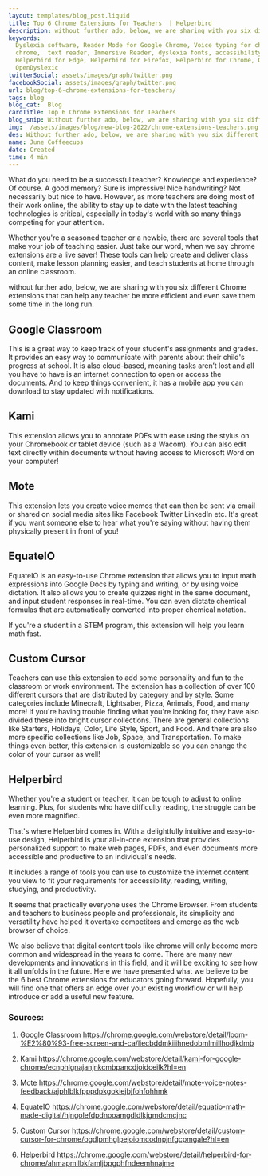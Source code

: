 ```yaml
---
layout: templates/blog_post.liquid
title: Top 6 Chrome Extensions for Teachers  | Helperbird
description: without further ado, below, we are sharing with you six different Chrome extensions that can help any teacher be more efficient and even save them some time in the long run.
keywords:
  Dyslexia software, Reader Mode for Google Chrome, Voice typing for chrome, Text to speech for
  chrome,  text reader, Immersive Reader, dyslexia fonts, accessibility software, dyslexia software,
  Helperbird for Edge, Helperbird for Firefox, Helperbird for Chrome, Opendyslexic for Chrome,
  OpenDyslexic
twitterSocial: assets/images/graph/twitter.png
facebookSocial: assets/images/graph/twitter.png
url: blog/top-6-chrome-extensions-for-teachers/
tags: blog
blog_cat:  Blog
cardTitle: Top 6 Chrome Extensions for Teachers
blog_snip: Without further ado, below, we are sharing with you six different Chrome extensions that can help any teacher be more efficient and even save them some time in the long run.
img:  /assets/images/blog/new-blog-2022/chrome-extensions-teachers.png
des: Without further ado, below, we are sharing with you six different Chrome extensions that can help any teacher be more efficient and even save them some time in the long run.
name: June Coffeecups
date: Created
time: 4 min
---
```


  
What do you need to be a successful teacher? Knowledge and experience? Of course. A good memory? Sure is impressive! Nice handwriting? Not necessarily but nice to have. However, as more teachers are doing most of their work online, the ability to stay up to date with the latest teaching technologies is critical, especially in today's world with so many things competing for your attention.

Whether you're a seasoned teacher or a newbie, there are several tools that make your job of teaching easier. Just take our word, when we say chrome extensions are a live saver! These tools can help create and deliver class content, make lesson planning easier, and teach students at home through an online classroom.

without further ado, below, we are sharing with you six different Chrome extensions that can help any teacher be more efficient and even save them some time in the long run.

## Google Classroom

This is a great way to keep track of your student's assignments and grades. It provides an easy way to communicate with parents about their child's progress at school. It is also cloud-based, meaning tasks aren’t lost and all you have to have is an internet connection to open or access the documents. And to keep things convenient, it has a mobile app you can download to stay updated with notifications.

## Kami

This extension allows you to annotate PDFs with ease using the stylus on your Chromebook or tablet device (such as a Wacom). You can also edit text directly within documents without having access to Microsoft Word on your computer!

  
  
## Mote

This extension lets you create voice memos that can then be sent via email or shared on social media sites like Facebook Twitter LinkedIn etc. It's great if you want someone else to hear what you're saying without having them physically present in front of you!

## EquateIO

EquateIO is an easy-to-use Chrome extension that allows you to input math expressions into Google Docs by typing and writing, or by using voice dictation. It also allows you to create quizzes right in the same document, and input student responses in real-time. You can even dictate chemical formulas that are automatically converted into proper chemical notation.

If you're a student in a STEM program, this extension will help you learn math fast.

## Custom Cursor

Teachers can use this extension to add some personality and fun to the classroom or work environment. The extension has a collection of over 100 different cursors that are distributed by category and by style. Some categories include Minecraft, Lightsaber, Pizza, Animals, Food, and many more! If you're having trouble finding what you're looking for, they have also divided these into bright cursor collections. There are general collections like Starters, Holidays, Color, Life Style, Sport, and Food. And there are also more specific collections like Job, Space, and Transportation. To make things even better, this extension is customizable so you can change the color of your cursor as well!

## Helperbird

Whether you're a student or teacher, it can be tough to adjust to online learning. Plus, for students who have difficulty reading, the struggle can be even more magnified.

That's where Helperbird comes in. With a delightfully intuitive and easy-to-use design, Helperbird is your all-in-one extension that provides personalized support to make web pages, PDFs, and even documents more accessible and productive to an individual's needs.

It includes a range of tools you can use to customize the internet content you view to fit your requirements for accessibility, reading, writing, studying, and productivity.

It seems that practically everyone uses the Chrome Browser. From students and teachers to business people and professionals, its simplicity and versatility have helped it overtake competitors and emerge as the web browser of choice.

We also believe that digital content tools like chrome will only become more common and widespread in the years to come. There are many new developments and innovations in this field, and it will be exciting to see how it all unfolds in the future. Here we have presented what we believe to be the 6 best Chrome extensions for educators going forward. Hopefully, you will find one that offers an edge over your existing workflow or will help introduce or add a useful new feature.

### Sources:

1. Google Classroom
https://chrome.google.com/webstore/detail/loom-%E2%80%93-free-screen-and-ca/liecbddmkiiihnedobmlmillhodjkdmb

2. Kami
https://chrome.google.com/webstore/detail/kami-for-google-chrome/ecnphlgnajanjnkcmbpancdjoidceilk?hl=en

3. Mote
https://chrome.google.com/webstore/detail/mote-voice-notes-feedback/ajphlblkfpppdpkgokiejbjfohfohhmk

4. EquateIO
https://chrome.google.com/webstore/detail/equatio-math-made-digital/hjngolefdpdnooamgdldlkjgmdcmcjnc

5. Custom Cursor
https://chrome.google.com/webstore/detail/custom-cursor-for-chrome/ogdlpmhglpejoiomcodnpjnfgcpmgale?hl=en

6. Helperbird
https://chrome.google.com/webstore/detail/helperbird-for-chrome/ahmapmilbkfamljbpgphfndeemhnajme